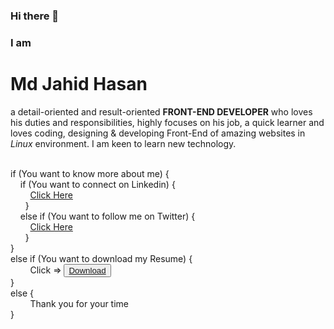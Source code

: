 ### Hi there 👋

### I am <h1>Md Jahid Hasan</h1> a detail-oriented and result-oriented <b>FRONT-END DEVELOPER</b> who loves his duties and responsibilities, highly focuses on his job, a quick learner and loves coding, designing & developing Front-End of amazing websites in <em>Linux</em> environment. I am keen to learn new technology. <br><br>


if (You want to know more about me) { <br>
  &nbsp; &nbsp; if (You want to connect on Linkedin) { <br>
     &nbsp; &nbsp; &nbsp; &nbsp;  <a href="https://www.linkedin.com/in/md-jahid-hasan-584712243/">Click Here</a> <br>
  &nbsp; &nbsp; &nbsp; } <br>
  &nbsp; &nbsp; else if (You want to follow me on Twitter) { <br>
     &nbsp;  &nbsp;  &nbsp; &nbsp; <a href="https://twitter.com/mdjahidhasan919">Click Here</a> <br>
 &nbsp; &nbsp; &nbsp; } <br>
} <br>
else if (You want to download my Resume) { <br>
     &nbsp; &nbsp; &nbsp; &nbsp; Click => <button>[Download](https://github.com/hmjahid/hmjahid/files/11053281/Md.Jahid.Hasan-CV.pdf)</button> <br>
} <br>
else { <br>
     &nbsp; &nbsp; &nbsp; &nbsp; Thank you for your time <br>
}



<!--
Want to know more about me?

Let's connect on <a href="https://www.linkedin.com/in/md-jahid-hasan-584712243/">Linkedin</a>

&& ||

Follow me on <a href="https://twitter.com/mdjahidhasan919">Twitter</a>

||

Download my CV from here => 
[Md Jahid Hasan-CV.pdf](https://github.com/hmjahid/hmjahid/files/11053281/Md.Jahid.Hasan-CV.pdf)
-->

<!--
**hmjahid/hmjahid** is a ✨ _special_ ✨ repository because its `README.md` (this file) appears on your GitHub profile.

Here are some ideas to get you started:

- 🔭 I’m currently working on ...
- 🌱 I’m currently learning ...
- 👯 I’m looking to collaborate on ...
- 🤔 I’m looking for help with ...
- 💬 Ask me about ...
- 📫 How to reach me: ...
- 😄 Pronouns: ...
- ⚡ Fun fact: ...
-->




